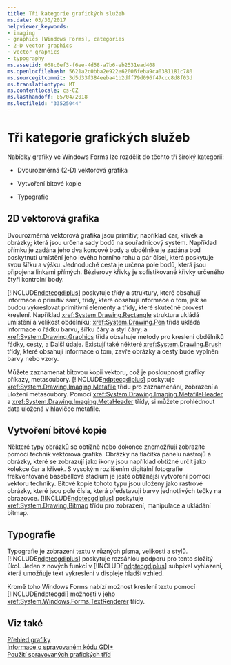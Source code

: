 ```yaml
---
title: Tři kategorie grafických služeb
ms.date: 03/30/2017
helpviewer_keywords:
- imaging
- graphics [Windows Forms], categories
- 2-D vector graphics
- vector graphics
- typography
ms.assetid: 068c0ef3-f6ee-4d58-a7b6-eb2531ead408
ms.openlocfilehash: 5621a2c0bba2e922e62006feba9ca0381181c780
ms.sourcegitcommit: 3d5d33f384eeba41b2dff79d096f47ccc8d8f03d
ms.translationtype: MT
ms.contentlocale: cs-CZ
ms.lasthandoff: 05/04/2018
ms.locfileid: "33525044"
---
```

# <a name="three-categories-of-graphics-services"></a>Tři kategorie grafických služeb
Nabídky grafiky ve Windows Forms lze rozdělit do těchto tří široký kategorií:  
  
-   Dvourozměrná (2-D) vektorová grafika  
  
-   Vytvoření bitové kopie  
  
-   Typografie  
  
## <a name="2-d-vector-graphics"></a>2D vektorová grafika  
 Dvourozměrná vektorová grafika jsou primitiv; například čar, křivek a obrázky; která jsou určena sady bodů na souřadnicový systém. Například přímku je zadána jeho dva koncové body a obdélníku je zadána bod poskytnutí umístění jeho levého horního rohu a pár čísel, která poskytuje svou šířku a výšku. Jednoduché cesta je určena pole bodů, která jsou připojena linkami přímých. Bézierovy křivky je sofistikované křivky určeného čtyři kontrolní body.  
  
 [!INCLUDE[ndptecgdiplus](../../../../includes/ndptecgdiplus-md.md)] poskytuje třídy a struktury, které obsahují informace o primitiv sami, třídy, které obsahují informace o tom, jak se budou vykreslovat primitivní elementy a třídy, které skutečně provést kreslení. Například <xref:System.Drawing.Rectangle> struktura ukládá umístění a velikost obdélníku; <xref:System.Drawing.Pen> třída ukládá informace o řádku barvu, šířku čáry a styl čáry; a <xref:System.Drawing.Graphics> třída obsahuje metody pro kreslení obdélníků řádky, cesty, a Další údaje. Existují také některé <xref:System.Drawing.Brush> třídy, které obsahují informace o tom, zavře obrázky a cesty bude vyplněn barvy nebo vzory.  
  
 Můžete zaznamenat bitovou kopii vektoru, což je posloupnost grafiky příkazy, metasoubory. [!INCLUDE[ndptecgdiplus](../../../../includes/ndptecgdiplus-md.md)] poskytuje <xref:System.Drawing.Imaging.Metafile> třídu pro zaznamenání, zobrazení a uložení metasoubory. Pomocí <xref:System.Drawing.Imaging.MetafileHeader> a <xref:System.Drawing.Imaging.MetaHeader> třídy, si můžete prohlédnout data uložená v hlavičce metafile.  
  
## <a name="imaging"></a>Vytvoření bitové kopie  
 Některé typy obrázků se obtížně nebo dokonce znemožňují zobrazíte pomocí technik vektorová grafika. Obrázky na tlačítka panelu nástrojů a obrázky, které se zobrazují jako ikony jsou například obtížné určit jako kolekce čar a křivek. S vysokým rozlišením digitální fotografie frekventované baseballové stadium je ještě obtížnější vytvoření pomocí vektoru techniky. Bitové kopie tohoto typu jsou uloženy jako rastrové obrázky, které jsou pole čísla, která představují barvy jednotlivých tečky na obrazovce. [!INCLUDE[ndptecgdiplus](../../../../includes/ndptecgdiplus-md.md)] poskytuje <xref:System.Drawing.Bitmap> třídu pro zobrazení, manipulace a ukládání bitmap.  
  
## <a name="typography"></a>Typografie  
 Typografie je zobrazení textu v různých písma, velikosti a stylů. [!INCLUDE[ndptecgdiplus](../../../../includes/ndptecgdiplus-md.md)] poskytuje rozsáhlou podporu pro tento složitý úkol. Jeden z nových funkcí v [!INCLUDE[ndptecgdiplus](../../../../includes/ndptecgdiplus-md.md)] subpixel vyhlazení, která umožňuje text vykreslení v displeje hladší vzhled.  
  
 Kromě toho Windows Forms nabízí možnost kreslení textu pomocí [!INCLUDE[ndptecgdi](../../../../includes/ndptecgdi-md.md)] možnosti v jeho <xref:System.Windows.Forms.TextRenderer> třídy.  
  
## <a name="see-also"></a>Viz také  
 [Přehled grafiky](../../../../docs/framework/winforms/advanced/graphics-overview-windows-forms.md)  
 [Informace o spravovaném kódu GDI+](../../../../docs/framework/winforms/advanced/about-gdi-managed-code.md)  
 [Použití spravovaných grafických tříd](../../../../docs/framework/winforms/advanced/using-managed-graphics-classes.md)
